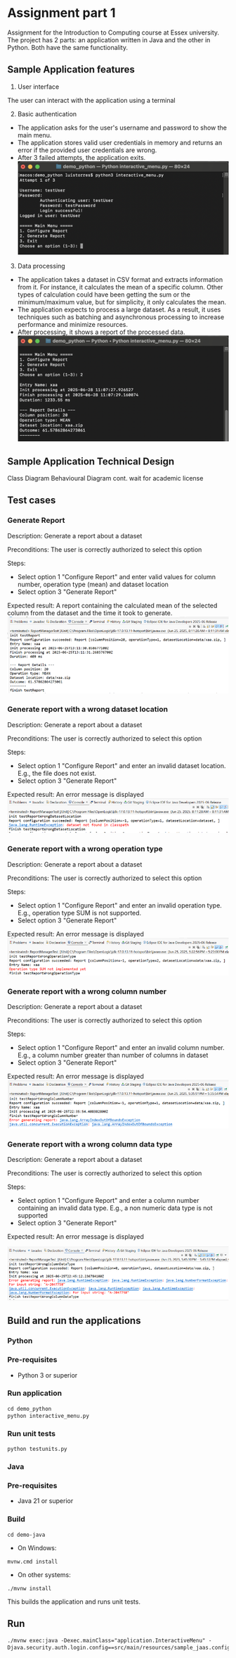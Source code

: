 # Assignment part 1
Assignment for the Introduction to Computing course at Essex university. The project has 2 parts: an application written in Java and the other in Python. Both have the same functionality.

## Sample Application features
1. User interface

The user can interact with the application using a terminal

2. Basic authentication

- The application asks for the user's username and password to show the main menu.
- The application stores valid user credentials in memory and returns an error if the provided user credentials are wrong.
- After 3 failed attempts, the application exits.
![alt text](image.png)

3.  Data processing
- The application takes a dataset in CSV format and extracts information from it. For instance, it calculates the mean of a specific column. Other types of calculation could have been getting the sum or the minimum/maximum value, but for simplicity, it only calculates the mean. 
- The application expects to process a large dataset. As a result, it uses techniques such as batching and asynchronous processing to increase performance and minimize resources.
- After processing, it shows a report of the processed data.
![alt text](image-1.png)
## Sample Application Technical Design
Class Diagram
Behavioural Diagram
cont. wait for academic license
## Test cases
### Generate Report 

Description: Generate a report about a dataset

Preconditions: The user is correctly authorized to select this option

Steps:
- Select option 1 "Configure Report" and enter valid values for column number, operation type (mean) and dataset location
- Select option 3 "Generate Report"

Expected result:
A report containing the calculated mean of the selected column from the dataset and the time it took to generate.
![alt text](image-2.png)

### Generate report with a wrong dataset location

Description: Generate a report about a dataset

Preconditions: The user is correctly authorized to select this option

Steps:
- Select option 1 "Configure Report" and enter an invalid dataset location. E.g., the file does not exist.
- Select option 3 "Generate Report"

Expected result:
An error message is displayed
![alt text](image-3.png)
 

### Generate report with a wrong operation type

Description: Generate a report about a dataset

Preconditions: The user is correctly authorized to select this option

Steps:
- Select option 1 "Configure Report" and enter an invalid operation type. E.g., operation type SUM is not supported.
- Select option 3 "Generate Report"

Expected result:
An error message is displayed
![alt text](image-4.png)

### Generate report with a wrong column number

Description: Generate a report about a dataset

Preconditions: The user is correctly authorized to select this option

Steps:
- Select option 1 "Configure Report" and enter an invalid column number. E.g., a column number greater than number of columns in dataset
- Select option 3 "Generate Report"

Expected result:
An error message is displayed
![alt text](image-5.png)
 
### Generate report with a wrong column data type

Description: Generate a report about a dataset

Preconditions: The user is correctly authorized to select this option

Steps:
- Select option 1 "Configure Report" and enter a column number containing an invalid data type. E.g., a non numeric data type is not supported
- Select option 3 "Generate Report"

Expected result:
An error message is displayed

 ![alt text](image-6.png)

## Build and run the applications
### Python
### Pre-requisites
- Python 3 or superior 
### Run application 
```
cd demo_python
python interactive_menu.py
```
### Run unit tests
```
python testunits.py
```

### Java
### Pre-requisites
- Java 21 or superior 
### Build
```
cd demo-java
```
- On Windows:
```
mvnw.cmd install
```
- On other systems:
```
./mvnw install
```
This builds the application and runs unit tests.

## Run
```
./mvnw exec:java -Dexec.mainClass="application.InteractiveMenu" -Djava.security.auth.login.config==src/main/resources/sample_jaas.config
```